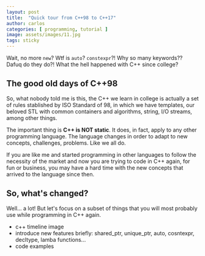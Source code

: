 ```yaml
---
layout: post
title:  "Quick tour from C++98 to C++17"
author: carlos
categories: [ programming, tutorial ]
image: assets/images/11.jpg
tags: sticky
---
```

Wait, no more `new`? Wtf is `auto`? `constexpr`?! Why so many keywords?? Dafuq do they do?!
What the hell happened with C++ since college?


## The good old days of C++98

So, what nobody told me is this, the C++ we learn in college is actually a set of rules stablished by ISO Standard of 98,
in which we have templates, our beloved STL with common containers and algorithms, string, I/O streams, among other things.

The important thing is **C++ is NOT static**. It does, in fact, apply to any other programming language. The language changes
in order to adapt to new concepts, challenges, problems. Like we all do.

If you are like me and started programming in other languages to follow the necessity of the market and now you are trying
to code in C++ again, for fun or business, you may have a hard time with the new concepts that arrived to the language since then.


## So, what's changed?

Well... a lot! But let's focus on a subset of things that you will most probably use while programming in C++ again.

- c++ timeline image
- introduce new features briefly: shared_ptr, unique_ptr, auto, cosntexpr, decltype, lamba functions...
- code examples


